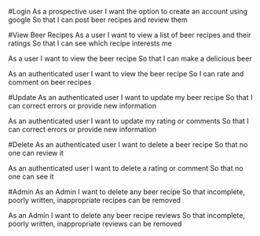#Login
As a prospective user
I want the option to create an account using google
So that I can post beer recipes and review them

#View Beer Recipes
As a user
I want to view a list of beer recipes and their ratings
So that I can see which recipe interests me

As a user
I want to view the beer recipe
So that I can make a delicious beer

As an authenticated user
I want to view the beer recipe
So I can rate and comment on beer recipes

#Update
As an authenticated user
I want to update my beer recipe
So that I can correct errors or provide new information

As an authenticated user
I want to update my rating or comments
So that I can correct errors or provide new information

#Delete
As an authenticated user
I want to delete a beer recipe
So that no one can review it

As an authenticated user
I want to delete a rating or comment
So that no one can see it

#Admin
As an Admin
I want to delete any beer recipe
So that incomplete, poorly written, inappropriate recipes can be removed

As an Admin
I want to delete any beer recipe reviews
So that incomplete, poorly written, inappropriate reviews can be removed
